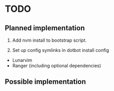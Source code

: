 # TODO

## Planned implementation

1.  Add nvm install to bootstrap script.

1.  Set up config symlinks in dotbot install config

*   Lunarvim
*   Ranger (including optional dependencies)

## Possible implementation

